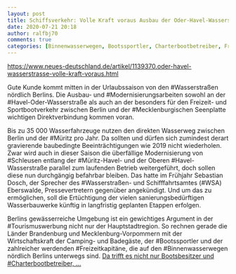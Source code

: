 ```yaml
---
layout: post
title: Schiffsverkehr: Volle Kraft voraus Ausbau der Oder-Havel-Wasserstraße kommt voran und der Bootsverkehr Richtung Müritz hat freie Fahrt, aus Neues Deutschland
date: 2020-07-21 20:18
author: ralfbj70
comments: true
categories: [Binnenwasserwegen, Bootssportler, Charterbootbetreiber, Freizeitkapitäne, Havel, Infrastruktur, Mecklenburgischen, Modernisierungsarbeiten, Müritz, Schiffsverkehr, Schleusen, Tourismus, Tourismuswerbung, Wasserstraßen, WSA]
---
```

https://www.neues-deutschland.de/artikel/1139370.oder-havel-wasserstrasse-volle-kraft-voraus.html

Gute Kunde kommt mitten in der Urlaubssaison von den #Wasserstraßen nördlich Berlins. Die Ausbau- und #Modernisierungsarbeiten sowohl an der #Havel-Oder-Wasserstraße als auch an der besonders für den Freizeit- und Sportbootverkehr zwischen Berlin und der #Mecklenburgischen Seenplatte wichtigen Direktverbindung kommen voran.

Bis zu 35 000 Wasserfahrzeuge nutzen den direkten Wasserweg zwischen Berlin und der #Müritz pro Jahr. Da sollten und dürfen sich zumindest derart gravierende baubedingte Beeinträchtigungen wie 2019 nicht wiederholen. Zwar wird auch in dieser Saison die überfällige Modernisierung von #Schleusen entlang der #Müritz-Havel- und der Oberen #Havel-Wasserstraße parallel zum laufenden Betrieb weitergeführt, doch sollen diese nun durchgängig befahrbar bleiben. Das hatte im Frühjahr Sebastian Dosch, der Sprecher des #Wasserstraßen- und Schifffahrtsamtes (#WSA) Eberswalde, Pressevertretern gegenüber angekündigt. Und um das zu ermöglichen, soll die Ertüchtigung der vielen sanierungsbedürftigen Wasserbauwerke künftig in langfristig geplanten Etappen erfolgen.

Berlins gewässerreiche Umgebung ist ein gewichtiges Argument in der #Tourismuswerbung nicht nur der Hauptstadtregion. So rechnen gerade die Länder Brandenburg und Mecklenburg-Vorpommern mit der Wirtschaftskraft der Camping- und Badegäste, der #Bootssportler und der zahlreicher werdenden #Freizeitkapitäne, die auf den #Binnenwasserwegen nördlich Berlins unterwegs sind. <a href="https://www.neues-deutschland.de/artikel/1139370.oder-havel-wasserstrasse-volle-kraft-voraus.html">Da trifft es nicht nur Bootsbesitzer und #Charterbootbetreiber, ...</a>
